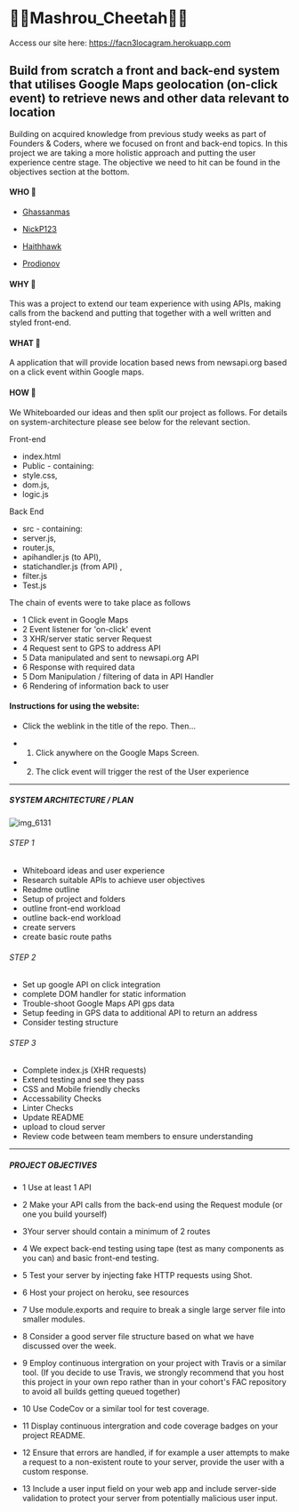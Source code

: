 # :confetti_ball::confetti_ball:Mashrou_Cheetah:confetti_ball::confetti_ball:

Access our site here: https://facn3locagram.herokuapp.com

## Build from scratch a front and back-end system that utilises Google Maps geolocation (on-click event) to retrieve news and other data relevant to location

Building on acquired knowledge from previous study weeks as part of Founders & Coders, where we focused on front and back-end topics. In this project we are taking a more holistic approach and putting the user experience centre stage. The objective we need to hit can be found in the objectives section at the bottom.


#### WHO :busts_in_silhouette:
 - <a href= "https://github.com/ghassanmas/ghassanmas.github.io">Ghassanmas</a>

 - <a href=
 "https://github.com/NickP123">NickP123</a>

 - <a href= "https://github.com/haithhawk/">Haithhawk</a>

 - <a href= "https://github.com/prodionov/prodionov.github.io">Prodionov</a>



#### WHY :key:

This was a project to extend our team experience with using APIs, making calls from the backend and putting that together with a well written and styled front-end.


#### WHAT	:loudspeaker:
A application that will provide location based news from newsapi.org based on a click event within Google maps.

#### HOW :wrench:
We Whiteboarded our ideas and then split our project as follows. For details on system-architecture please see below for the relevant section.

Front-end
- index.html
- Public - containing:
- style.css,
- dom.js,
- logic.js

Back End
- src - containing:
- server.js,
- router.js,
- apihandler.js (to API),
- statichandler.js (from API) ,
- filter.js
- Test.js

The chain of events were to take place as follows

- 1 Click event in Google Maps
- 2 Event listener for 'on-click' event
- 3 XHR/server static server Request
- 4 Request sent to GPS to address API
- 5 Data manipulated and sent to newsapi.org API
- 6 Response with required data
- 5 Dom Manipulation / filtering of data in API Handler
- 6 Rendering of information back to user

#### Instructions for using the website:
- Click the weblink in the title of the repo. Then...

- 1) Click anywhere on the Google Maps Screen.
- 2) The click event will trigger the rest of the User experience


----------------------------------


##### SYSTEM ARCHITECTURE / PLAN

![img_6131](https://user-images.githubusercontent.com/25667270/33375234-f0b7b202-d511-11e7-9210-2910ec98566d.jpg)


###### STEP 1
- Whiteboard ideas and user experience
- Research suitable APIs to achieve user objectives
- Readme outline
- Setup of project and folders
- outline front-end workload
- outline back-end workload
- create servers
- create basic route paths

###### STEP 2
- Set up google API on click integration
- complete DOM handler for static information
- Trouble-shoot Google Maps API gps data
- Setup feeding in GPS data to additional API to return an address
- Consider testing structure

###### STEP 3
- Complete index.js (XHR requests)
- Extend testing and see they pass
- CSS and Mobile friendly checks
- Accessability Checks
- Linter Checks 
- Update README
- upload to cloud server
- Review code between team members to ensure understanding

----------------------------------
##### PROJECT OBJECTIVES

- 1 Use at least 1 API

- 2 Make your API calls from the back-end using the Request module (or one you build yourself)

- 3Your server should contain a minimum of 2 routes

- 4 We expect back-end testing using tape (test as many components as you can) and basic front-end testing.

- 5 Test your server by injecting fake HTTP requests using Shot.

- 6 Host your project on heroku, see resources

- 7 Use module.exports and require to break a single large server file into smaller modules.

- 8 Consider a good server file structure based on what we have discussed over the week.

- 9 Employ continuous intergration on your project with Travis or a similar tool. (If you decide to use Travis, we strongly recommend that you host this project in your own repo rather than in your cohort's FAC repository to avoid all builds getting queued together)

- 10 Use CodeCov or a similar tool for test coverage.

- 11 Display continuous intergration and code coverage badges on your project README.

- 12 Ensure that errors are handled, if for example a user attempts to make a request to a non-existent route to your server, provide the user with a custom response.

- 13 Include a user input field on your web app and include server-side validation to protect your server from potentially malicious user input.
